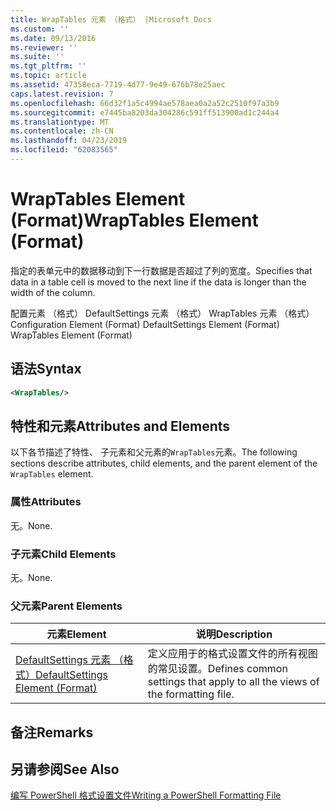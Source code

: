 ```yaml
---
title: WrapTables 元素 （格式） |Microsoft Docs
ms.custom: ''
ms.date: 09/13/2016
ms.reviewer: ''
ms.suite: ''
ms.tgt_pltfrm: ''
ms.topic: article
ms.assetid: 47358eca-7719-4d77-9e49-676b78e25aec
caps.latest.revision: 7
ms.openlocfilehash: 66d32f1a5c4994ae578aea0a2a52c2510f97a3b9
ms.sourcegitcommit: e7445ba8203da304286c591ff513900ad1c244a4
ms.translationtype: MT
ms.contentlocale: zh-CN
ms.lasthandoff: 04/23/2019
ms.locfileid: "62083565"
---
```

# <a name="wraptables-element-format"></a><span data-ttu-id="9b8d9-102">WrapTables Element (Format)</span><span class="sxs-lookup"><span data-stu-id="9b8d9-102">WrapTables Element (Format)</span></span>

<span data-ttu-id="9b8d9-103">指定的表单元中的数据移动到下一行数据是否超过了列的宽度。</span><span class="sxs-lookup"><span data-stu-id="9b8d9-103">Specifies that data in a table cell is moved to the next line if the data is longer than the width of the column.</span></span>

<span data-ttu-id="9b8d9-104">配置元素 （格式） DefaultSettings 元素 （格式） WrapTables 元素 （格式）</span><span class="sxs-lookup"><span data-stu-id="9b8d9-104">Configuration Element (Format) DefaultSettings Element (Format) WrapTables Element (Format)</span></span>

## <a name="syntax"></a><span data-ttu-id="9b8d9-105">语法</span><span class="sxs-lookup"><span data-stu-id="9b8d9-105">Syntax</span></span>

```xml
<WrapTables/>
```

## <a name="attributes-and-elements"></a><span data-ttu-id="9b8d9-106">特性和元素</span><span class="sxs-lookup"><span data-stu-id="9b8d9-106">Attributes and Elements</span></span>

<span data-ttu-id="9b8d9-107">以下各节描述了特性、 子元素和父元素的`WrapTables`元素。</span><span class="sxs-lookup"><span data-stu-id="9b8d9-107">The following sections describe attributes, child elements, and the parent element of the `WrapTables` element.</span></span>

### <a name="attributes"></a><span data-ttu-id="9b8d9-108">属性</span><span class="sxs-lookup"><span data-stu-id="9b8d9-108">Attributes</span></span>

<span data-ttu-id="9b8d9-109">无。</span><span class="sxs-lookup"><span data-stu-id="9b8d9-109">None.</span></span>

### <a name="child-elements"></a><span data-ttu-id="9b8d9-110">子元素</span><span class="sxs-lookup"><span data-stu-id="9b8d9-110">Child Elements</span></span>

<span data-ttu-id="9b8d9-111">无。</span><span class="sxs-lookup"><span data-stu-id="9b8d9-111">None.</span></span>

### <a name="parent-elements"></a><span data-ttu-id="9b8d9-112">父元素</span><span class="sxs-lookup"><span data-stu-id="9b8d9-112">Parent Elements</span></span>

|<span data-ttu-id="9b8d9-113">元素</span><span class="sxs-lookup"><span data-stu-id="9b8d9-113">Element</span></span>|<span data-ttu-id="9b8d9-114">说明</span><span class="sxs-lookup"><span data-stu-id="9b8d9-114">Description</span></span>|
|-------------|-----------------|
|[<span data-ttu-id="9b8d9-115">DefaultSettings 元素 （格式）</span><span class="sxs-lookup"><span data-stu-id="9b8d9-115">DefaultSettings Element (Format)</span></span>](./defaultsettings-element-format.md)|<span data-ttu-id="9b8d9-116">定义应用于的格式设置文件的所有视图的常见设置。</span><span class="sxs-lookup"><span data-stu-id="9b8d9-116">Defines common settings that apply to all the views of the formatting file.</span></span>|

## <a name="remarks"></a><span data-ttu-id="9b8d9-117">备注</span><span class="sxs-lookup"><span data-stu-id="9b8d9-117">Remarks</span></span>

## <a name="see-also"></a><span data-ttu-id="9b8d9-118">另请参阅</span><span class="sxs-lookup"><span data-stu-id="9b8d9-118">See Also</span></span>

[<span data-ttu-id="9b8d9-119">编写 PowerShell 格式设置文件</span><span class="sxs-lookup"><span data-stu-id="9b8d9-119">Writing a PowerShell Formatting File</span></span>](./writing-a-powershell-formatting-file.md)
